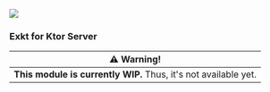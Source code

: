 [![](https://maven.d1s.dev/api/badge/latest/releases/dev/d1s/exkt/exkt-ktor-server?color=40c14a&name=maven.d1s.dev&prefix=v)](https://maven.d1s.dev/#/releases/dev/d1s/exkt/exkt-ktor-server)

### Exkt for Ktor Server

| ⚠️ Warning!                                                     |
|-----------------------------------------------------------------|
| **This module is currently WIP.** Thus, it's not available yet. |